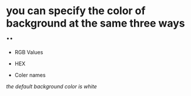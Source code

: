 # you can specify the color of background at the same three ways ..

* RGB Values 

* HEX 

* Coler names 

*the default background color is white* 
